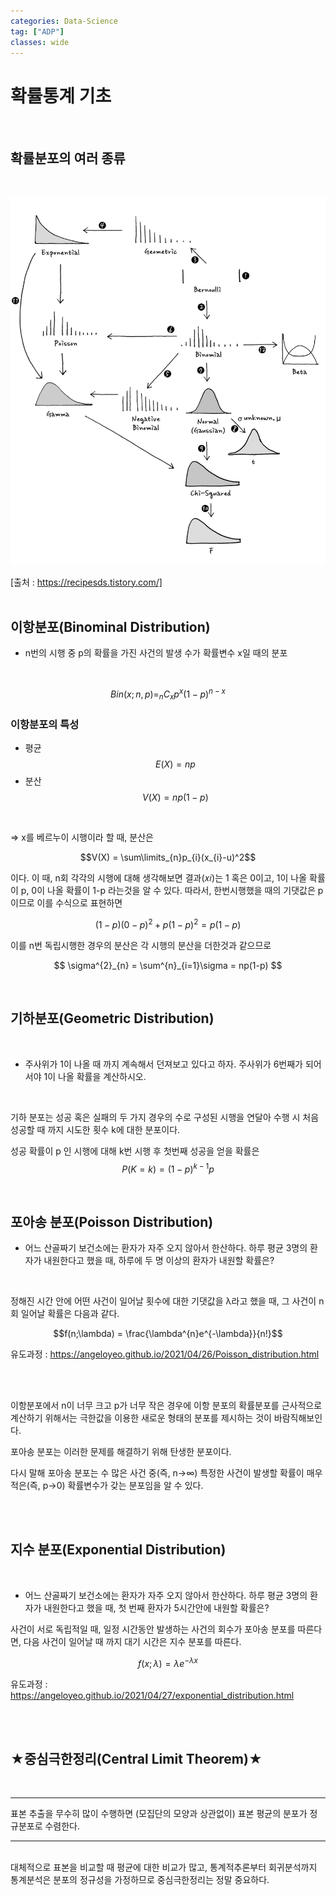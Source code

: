 ```yaml
---
categories: Data-Science
tag: ["ADP"]
classes: wide
---
```



# 확률통계 기초
<br>

## 확률분포의 여러 종류
<br>

![result](/assets/images/image.png)
<br>


[출처 : https://recipesds.tistory.com/]
<br>
<br>


## 이항분포(Binominal Distribution)
+ n번의 시행 중 p의 확률을 가진 사건의 발생 수가 확률변수 x일 때의 분포
<br>

$$Bin(x;n,p) = _{n}C_{x}p^{x}(1-p)^{n-x}$$

### 이항분포의 특성
+ 평균
$$E(X) = np$$
+ 분산
$$V(X) = np(1-p)$$

<br>

=> x를 베르누이 시행이라 할 때, 분산은

$$V(X) = \sum\limits_{n}p_{i}(x_{i}-u)^2$$

이다. 이 때, n회 각각의 시행에 대해 생각해보면 결과(𝑥𝑖)는 1 혹은 0이고, 1이 나올 확률이 p, 0이 나올 확률이 1-p 라는것을 알 수 있다. 따라서, 한번시행했을 때의 기댓값은 p이므로 이를 수식으로 표현하면

$$(1-p)(0-p)^2 + p(1-p)^2 
= p(1-p)$$

이를 n번 독립시행한 경우의 분산은 각 시행의 분산을 더한것과 같으므로

$$ \sigma^{2}_{n} = \sum^{n}_{i=1}\sigma = np(1-p) $$

<br>


## 기하분포(Geometric Distribution)
<br>

+ 주사위가 1이 나올 때 까지 계속해서 던져보고 있다고 하자. 주사위가 6번째가 되어서야 1이 나올 확률을 계산하시오.

<br>


기하 분포는 성공 혹은 실패의 두 가지 경우의 수로 구성된 시행을 연달아 수행 시 처음 성공할 때 까지 시도한 횟수 k에 대한 분포이다.

성공 확률이 p 인 시행에 대해 k번 시행 후 첫번째 성공을 얻을 확률은
$$P(K = k) = (1-p)^{k-1}p$$


<br>


## 포아송 분포(Poisson Distribution)

+ 어느 산골짜기 보건소에는 환자가 자주 오지 않아서 한산하다. 하루 평균 3명의 환자가 내원한다고 했을 때, 하루에 두 명 이상의 환자가 내원할 확률은?

<br>

정해진 시간 안에 어떤 사건이 일어날 횟수에 대한 기댓값을 λ라고 했을 때, 그 사건이 n회 일어날 확률은 다음과 같다.


$$f(n;\lambda) = \frac{\lambda^{n}e^{-\lambda}}{n!}$$

유도과정 : https://angeloyeo.github.io/2021/04/26/Poisson_distribution.html

<br>
<br>



이항분포에서 n이 너무 크고 p가 너무 작은 경우에 이항 분포의 확률분포를 근사적으로 계산하기 위해서는 극한값을 이용한 새로운 형태의 분포를 제시하는 것이 바람직해보인다. 


포아송 분포는 이러한 문제를 해결하기 위해 탄생한 분포이다.


다시 말해 포아송 분포는 수 많은 사건 중(즉, n→∞) 특정한 사건이 발생할 확률이 매우 적은(즉, p→0) 확률변수가 갖는 분포임을 알 수 있다.

<br>
<br>

## 지수 분포(Exponential Distribution)
<br>

+ 어느 산골짜기 보건소에는 환자가 자주 오지 않아서 한산하다. 하루 평균 3명의 환자가 내원한다고 했을 때, 첫 번째 환자가 5시간안에 내원할 확률은?


사건이 서로 독립적일 때, 일정 시간동안 발생하는 사건의 회수가 포아송 분포를 따른다면, 다음 사건이 일어날 때 까지 대기 시간은 지수 분포를 따른다.

$$f(x;\lambda) = \lambda e^{-\lambda x}$$


유도과정 : https://angeloyeo.github.io/2021/04/27/exponential_distribution.html



<br>
<br>

## ★중심극한정리(Central Limit Theorem)★
<br>


<hr>
표본 추출을 무수히 많이 수행하면 (모집단의 모양과 상관없이) 표본 평균의 분포가 정규분포로 수렴한다.
<hr>

<br>
대체적으로 표본을 비교할 때 평균에 대한 비교가 많고, 통계적추론부터 회귀분석까지 통계분석은 분포의 정규성을 가정하므로 중심극한정리는 정말 중요하다.



